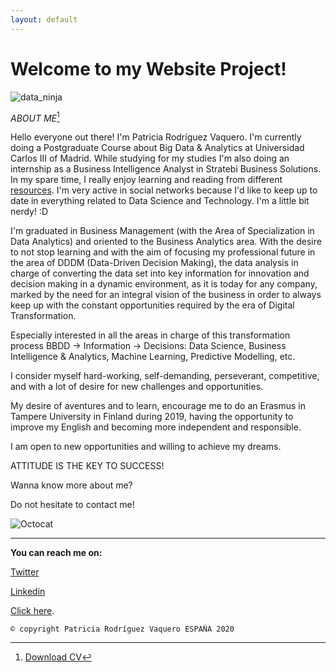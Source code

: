```yaml
---
layout: default
---
```


# **Welcome to my Website Project!**

![data_ninja](https://github.com/PatriciaVaquero/website/blob/master/data_ninja.png)


_ABOUT ME_[^1]


Hello everyone out there! I'm Patricia Rodríguez Vaquero. I'm currently doing a Postgraduate Course about Big Data & Analytics at
Universidad Carlos III of Madrid. While studying for my studies I'm also doing an internship as a Business Intelligence Analyst in
Stratebi Business Solutions. In my spare time, I really enjoy learning and reading from different [resources](https://twitter.com/patri_vaquero_/status/1250537093991927811). I'm very active in social networks because I'd like to keep up to date in everything related to Data Science and Technology. I'm a little bit nerdy! :D

I'm graduated in Business Management (with the Area of Specialization in Data Analytics) and oriented to the Business Analytics area. 
With the desire to not stop learning and with the aim of focusing my professional future in the area of DDDM (Data-Driven Decision 
Making), the data analysis in charge of converting the data set into key information for innovation and decision making in a dynamic 
environment, as it is today for any company, marked by the need for an integral vision of the business in order to always keep up with 
the constant opportunities required by the era of Digital Transformation.

Especially interested in all the areas in charge of this transformation process BBDD -> Information -> Decisions: Data Science, Business 
Intelligence & Analytics, Machine Learning, Predictive Modelling, etc.

I  consider  myself  hard-working,  self-demanding, perseverant,  competitive,  and  with  a  lot  of  desire  for  new challenges  and  opportunities. 

My desire of aventures and to learn, encourage me to do an Erasmus in Tampere University in Finland during 2019, having the opportunity 
to improve my English and becoming more independent and responsible.

I am open to new opportunities and willing to achieve my dreams.

ATTITUDE IS THE KEY TO SUCCESS!

Wanna know more about me? 

Do not hesitate to contact me! 

![Octocat](https://github.githubassets.com/images/icons/emoji/octocat.png)

* * *

**You can reach me on:**

[Twitter](https://twitter.com/patri_vaquero_)

[Linkedin](https://www.linkedin.com/in/patricia-rodr%C3%ADguez-vaquero-53425311a/)

[Click here](./another-page.html).

[^1]: [Download CV](https://github.com/PatriciaVaquero/website/blob/master/CV_Rodr%C3%ADguez%20Vaquero%20Patricia.pdf)

```
© copyright Patricia Rodríguez Vaquero ESPAÑA 2020
```
